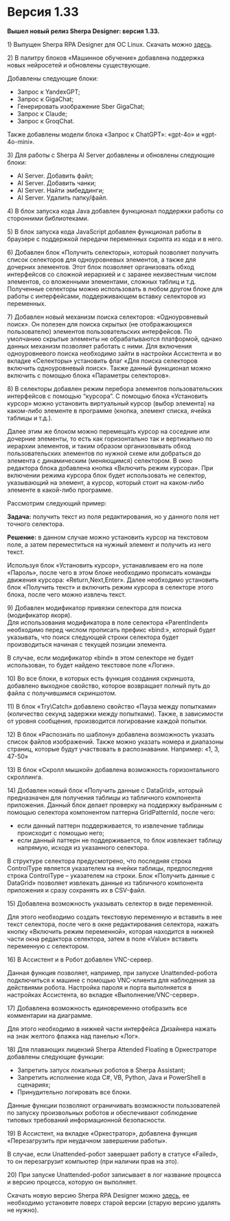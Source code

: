 # Версия 1.33

**Вышел новый релиз Sherpa Designer: версия 1.33.**

1\) Выпущен Sherpa RPA Designer для OC Linux. Скачать можно [здесь](../../ssylki-na-distributivy/distributivy-sherpa-rpa-linux.md).

2\) В палитру блоков «Машинное обучение» добавлена поддержка новых нейросетей и обновлены существующие.&#x20;

Добавлены следующие блоки:&#x20;

* Запрос к YandexGPT;
* Запрос к GigaChat;
* Генерировать изображение Sber GigaChat;
* Запрос к Claude;
* Запрос к GroqChat.

Также добавлены модели блока «Запрос к ChatGPT»: «gpt-4o» и «gpt-4o-mini».

3\) Для работы с Sherpa AI Server добавлены и обновлены следующие блоки:&#x20;

* AI Server. Добавить файл;
* AI Server. Добавить чанки;
* AI Server. Найти эмбеддинги;
* AI Server. Удалить папку/файл.

4\) В блок запуска кода Java добавлен функционал поддержки работы со сторонними библиотеками.

5\) В блок запуска кода JavaScript добавлен функционал работы в браузере с поддержкой передачи переменных скрипта из кода и в него.

6\) Добавлен блок «Получить селекторы», который позволяет получить список селекторов для одноуровневых элементов, а также для дочерних элементов. Этот блок позволяет организовать обход интерфейсов со сложной иерархией и с заранее неизвестным числом элементов, со вложенными элементами, сложных таблиц и т.д. Полученные селекторы можно использовать в любом другом блоке для работы с интерфейсами, поддерживающем вставку селекторов из переменных.

7\) Добавлен новый механизм поиска селекторов: «Одноуровневый поиск». Он полезен для поиска скрытых (не отображающихся пользователю) элементов пользовательских интерфейсов. По умолчанию скрытые элементы не обрабатываются платформой, однако данных механизм позволяет работать с ними. Для включения одноуровневого поиска необходимо зайти в настройки Ассистента и во вкладке «Селекторы» установить флаг «Для поиска селекторов включить одноуровневый поиск». Также данный функционал можно включить с помощью блока «Параметры селекторов».

8\) В селекторы добавлен режим перебора элементов пользовательских интерфейсов с помощью “курсора”. С помощью блока «Установить курсор» можно установить виртуальный курсор (выбор элемента) на каком-либо элементе в программе (кнопка, элемент списка, ячейка таблицы и т.д.).&#x20;

Далее этим же блоком можно перемещать курсор на соседние или дочерние элементы, то есть как горизонтально так и вертикально по иерархии элементов, и таким образом организовывать обход пользовательских элементов по нужной схеме или добраться до элемента с динамическим (меняющимся) селектором. В окно редактора блока добавлена кнопка «Включить режим курсора». При включении режима курсора блок будет использовать не селектор, указывающий на элемент, а курсор, который стоит на каком-либо элементе в какой-либо программе.

Рассмотрим следующий пример:

**Задача:** получить текст из поля редактирования, но у данного поля нет точного селектора.

**Решение:** в данном случае можно установить курсор на текстовом поле, а затем переместиться на нужный элемент и получить из него текст.

Используя блок «Установить курсор», устанавливаем его на поле «Пароль», после чего в этом блоке необходимо прописать команды движения курсора: «Return,Next,Enter». Далее необходимо установить блок «Получить текст» и включить режим курсора в селекторе этого блока, после чего можно извлечь текст.

9\) Добавлен модификатор привязки селектора для поиска (модификатор якоря). \
Для использования модификатора в поле селектора «ParentIndent» необходимо перед числом прописать префикс «bind:», который будет указывать, что поиск следующей строки селектора будет производиться начиная с текущей позиции элемента.&#x20;

В случае, если модификатор «bind» в этом селекторе не будет использован, то будет найдено текстовое поле «Логин».

10\) Во все блоки, в которых есть функция создания скриншота, добавлено выходное свойство, которое возвращает полный путь до файла с получившимся скриншотом.

11\) В блок «Try\Catch» добавлено свойство «Пауза между попытками» (количество секунд задержки между попытками). Также, в зависимости от уровня сообщения,  производится логирование каждой попытки.

12\) В блок «Распознать по шаблону» добавлена возможность указать список файлов изображений. Также можно указать номера и диапазоны страниц, которые будут участвовать в распознавании. Например: «1, 3, 47-50»

13\) В блок «Скролл мышкой» добавлена возможность горизонтального скроллинга.

14\) Добавлен новый блок «Получить данные с DataGrid», который предназначен для получения таблицы из табличного компонента приложения. Данный блок делает проверку на поддержку выбранным с помощью селектора компонентом паттерна GridPatternId, после чего:

* если данный паттерн поддерживается, то извлечение таблицы происходит с помощью него;
* если данный паттерн не поддерживается, то блок извлекает таблицу напрямую, исходя из указанного селектора.

В структуре селектора предусмотрено, что последняя строка ControlType является указателем на ячейки таблицы, предпоследняя строка ControlType – указателем на строки. Блок «Получить данные с DataGrid» позволяет извлекать данные из табличного компонента приложения и сразу сохранять их в CSV-файл.

15\) Добавлена возможность указывать селектор в виде переменной.&#x20;

Для этого необходимо создать текстовую переменную и вставить в нее текст селектора, после чего в окне редактирования селектора, нажать кнопку «Включить режим переменной», которая находится в нижней части окна редактора селектора, затем в поле «Value» вставить переменную с селектором.

16\) В Ассистент и в Робот добавлен VNC-сервер.&#x20;

Данная функция позволяет, например, при запуске Unattended-робота подключиться к машине с помощью VNC-клиента для наблюдения за действиями робота. Настройка пароля и порта выполняется в настройках Ассистента, во вкладке «Выполнение/VNC-сервер».

17\) Добавлена возможность единовременно отобразить все комментарии на диаграмме.&#x20;

Для этого необходимо в нижней части интерфейса Дизайнера нажать на знак желтого флажка над панелью «Лог».

18\) Для плавающих лицензий Sherpa Attended Floating в Оркестраторе добавлены следующие функции:

* Запретить запуск локальных роботов в Sherpa Assistant;
* Запретить исполнение кода C#, VB, Python, Java и PowerShell в сценариях;
* Принудительно логировать все блоки.

Данные функции позволяют ограничивать возможности пользователей по запуску произвольных роботов и обеспечивают соблюдение типовых требований информационной безопасности.

19\) В Ассистент, на вкладке «Оркестратор», добавлена функция «Перезагрузить при неудачном завершении работы».&#x20;

В случае, если Unattended-робот завершает работу в статусе «Failed», то он перезагрузит компьютер (при наличии прав на это).

20\) При запуске Unattended-робот записывает в лог название процесса и версию процесса, которую он выполняет.

Скачать новую версию Sherpa RPA Designer можно [здесь](../../ssylki-na-distributivy/distributivy-sherpa-rpa-windows.md), ее необходимо установите поверх старой версии (старую версию удалять не нужно).
